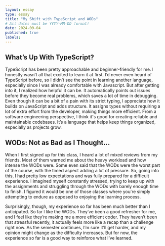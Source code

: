 ```yaml
---
layout: essay
type: essay
title: "My Shift with TypeScript and WODs"
# All dates must be YYYY-MM-DD format!
date: 2024-09-04
published: true
labels:
---
```


## What’s Up With TypeScript?

TypeScript has been pretty approachable and beginner-friendly for me. I honestly wasn’t all that excited to learn it at first. I’d never even heard of TypeScript before, so I didn’t see the point in learning another language, especially since I was already comfortable with Javascript. But after getting into it, I realized how helpful it can be. It automatically points out issues before they become real problems, which saves a lot of time in debugging. Even though it can be a bit of a pain with its strict typing, I appreciate how it builds on JavaScript and adds structure. It assigns types without requiring a lot of extra effort from the developer, making things more efficient.  From a software engineering perspective, I think it's good for creating reliable and maintainable codebases. It’s a language that helps keep things organized, especially as projects grow.

## WODs: Not as Bad as I Thought…

When I first signed up for this class, I heard a lot of mixed reviews from my friends. Most of them warned me about the heavy workload and how intense the WODs were. Some even said that the WODs were the worst part of the course, with the timed aspect adding a lot of pressure. So, going into this, I had pretty low expectations and was fully prepared for a difficult  experience. I imagined myself constantly stressed, trying to keep up with the assignments and struggling through the WODs with barely enough time to finish. I figured it would be one of those classes where you're simply attempting to endure as opposed to enjoying the learning process.

Surprisingly, though, my experience so far has been much better than I anticipated. So far I like the WODs. They’ve been a good refresher for me, and I feel like they’re making me a more efficient coder. They haven’t been that stressful recently, it actually feels more like a recap than a challenge right now. As the semester continues, I’m sure it’ll get harder, and my opinion might change as the difficulty increases. But for now, the experience so far is a good way to reinforce what I’ve learned.
